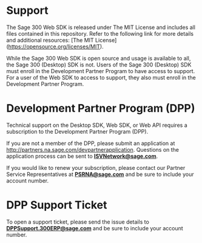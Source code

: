 # Support

The Sage 300 Web SDK is released under The MIT License and includes all files 
contained in this repository. Refer to the following link for more details 
and additional resources: [The MIT License] (https://opensource.org/licenses/MIT). 

While the Sage 300 Web SDK is open source and usage is available to all, the 
Sage 300 (Desktop) SDK is not. Users of the Sage 300 (Desktop) SDK must enroll in 
the Development Partner Program to have access to support. For a user of the 
Web SDK to access to support, they also must enroll in the Development Partner Program.

# Development Partner Program (DPP)

Technical support on the Desktop SDK, Web SDK, or Web API requires a subscription 
to the Development Partner Program (DPP). 

If you are not a member of the DPP, please submit an application 
at http://partners.na.sage.com/devpartnerapplication. Questions on the application process can be sent to **ISVNetwork@sage.com**. 

If you would like to renew your subscription, please contact 
our Partner Service Representatives at **PSRNA@sage.com** and be sure to include 
your account number.

# DPP Support Ticket

To open a support ticket, please send the issue details 
to **DPPSupport.300ERP@sage.com** and be sure to include your account number.